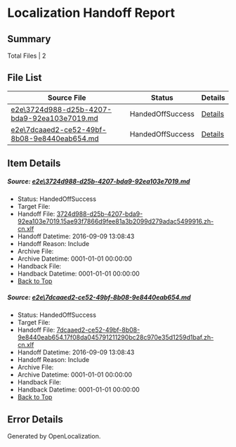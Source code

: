 # <a name='report-top'></a> Localization Handoff Report

## Summary
 Total Files | 2

## File List
 Source File | Status | Details 
 ----------- | ------ | ------- 
 [e2e\3724d988-d25b-4207-bda9-92ea103e7019.md](https://github.com/OpenLocalizationTestOrg/ol-test0/blob/8f0071aea0732ddc5ca169f1fec1f6a69e829b3d/e2e/3724d988-d25b-4207-bda9-92ea103e7019.md) | HandedOffSuccess | [Details](#2e39ffac046ec79a13bb41f8ba819a06bbb0dc191)
 [e2e\7dcaaed2-ce52-49bf-8b08-9e8440eab654.md](https://github.com/OpenLocalizationTestOrg/ol-test0/blob/8f0071aea0732ddc5ca169f1fec1f6a69e829b3d/e2e/7dcaaed2-ce52-49bf-8b08-9e8440eab654.md) | HandedOffSuccess | [Details](#b03b08c5ba4881ebaa7fb4510541b86a2469ba952)

## Item Details
##### <a name='2e39ffac046ec79a13bb41f8ba819a06bbb0dc191'></a> Source: [e2e\3724d988-d25b-4207-bda9-92ea103e7019.md](https://github.com/OpenLocalizationTestOrg/ol-test0/blob/8f0071aea0732ddc5ca169f1fec1f6a69e829b3d/e2e/3724d988-d25b-4207-bda9-92ea103e7019.md)
* Status: HandedOffSuccess
* Target File: 
* Handoff File: [3724d988-d25b-4207-bda9-92ea103e7019.15ae93f7866d9fee81a3b2099d279adac5499916.zh-cn.xlf](https://github.com/OpenLocalizationTestOrg/ol-test0-handoff/blob/92b0e1cf2289f2d8990d9707eecdbe70978f1eef/ol-handoff/OpenLocalizationTestOrg/ol-test0-zhcn/yuwzho/ht/3724d988-d25b-4207-bda9-92ea103e7019.15ae93f7866d9fee81a3b2099d279adac5499916.zh-cn.xlf)
* Handoff Datetime: 2016-09-09 13:08:43
* Handoff Reason: Include
* Archive File: 
* Archive Datetime: 0001-01-01 00:00:00
* Handback File: 
* Handback Datetime: 0001-01-01 00:00:00
* [Back to Top](#report-top)

##### <a name='b03b08c5ba4881ebaa7fb4510541b86a2469ba952'></a> Source: [e2e\7dcaaed2-ce52-49bf-8b08-9e8440eab654.md](https://github.com/OpenLocalizationTestOrg/ol-test0/blob/8f0071aea0732ddc5ca169f1fec1f6a69e829b3d/e2e/7dcaaed2-ce52-49bf-8b08-9e8440eab654.md)
* Status: HandedOffSuccess
* Target File: 
* Handoff File: [7dcaaed2-ce52-49bf-8b08-9e8440eab654.17f08da045791211290bc28c970e35d1259d1baf.zh-cn.xlf](https://github.com/OpenLocalizationTestOrg/ol-test0-handoff/blob/92b0e1cf2289f2d8990d9707eecdbe70978f1eef/ol-handoff/OpenLocalizationTestOrg/ol-test0-zhcn/yuwzho/ht/7dcaaed2-ce52-49bf-8b08-9e8440eab654.17f08da045791211290bc28c970e35d1259d1baf.zh-cn.xlf)
* Handoff Datetime: 2016-09-09 13:08:43
* Handoff Reason: Include
* Archive File: 
* Archive Datetime: 0001-01-01 00:00:00
* Handback File: 
* Handback Datetime: 0001-01-01 00:00:00
* [Back to Top](#report-top)


## Error Details

Generated by OpenLocalization.
